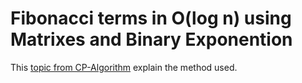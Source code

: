# Fibonacci terms in O(log n) using Matrixes and Binary Exponention 
This [topic from CP-Algorithm](https://cp-algorithms.com/algebra/fibonacci-numbers.html) explain the method used.
